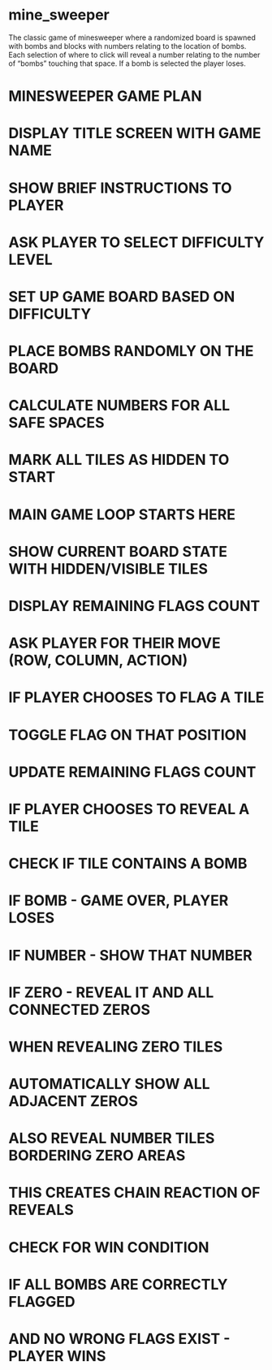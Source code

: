 # mine_sweeper
The classic game of minesweeper where a randomized board is spawned with bombs and blocks with numbers relating to the location of bombs. Each selection of where to click will reveal a number relating to the number of “bombs” touching that space. If a bomb is selected the player loses.
# MINESWEEPER GAME PLAN

# DISPLAY TITLE SCREEN WITH GAME NAME
# SHOW BRIEF INSTRUCTIONS TO PLAYER
# ASK PLAYER TO SELECT DIFFICULTY LEVEL

# SET UP GAME BOARD BASED ON DIFFICULTY
# PLACE BOMBS RANDOMLY ON THE BOARD
# CALCULATE NUMBERS FOR ALL SAFE SPACES
# MARK ALL TILES AS HIDDEN TO START

# MAIN GAME LOOP STARTS HERE
# SHOW CURRENT BOARD STATE WITH HIDDEN/VISIBLE TILES
# DISPLAY REMAINING FLAGS COUNT
# ASK PLAYER FOR THEIR MOVE (ROW, COLUMN, ACTION)

# IF PLAYER CHOOSES TO FLAG A TILE
# TOGGLE FLAG ON THAT POSITION
# UPDATE REMAINING FLAGS COUNT

# IF PLAYER CHOOSES TO REVEAL A TILE
# CHECK IF TILE CONTAINS A BOMB
# IF BOMB - GAME OVER, PLAYER LOSES
# IF NUMBER - SHOW THAT NUMBER
# IF ZERO - REVEAL IT AND ALL CONNECTED ZEROS

# WHEN REVEALING ZERO TILES
# AUTOMATICALLY SHOW ALL ADJACENT ZEROS
# ALSO REVEAL NUMBER TILES BORDERING ZERO AREAS
# THIS CREATES CHAIN REACTION OF REVEALS

# CHECK FOR WIN CONDITION
# IF ALL BOMBS ARE CORRECTLY FLAGGED
# AND NO WRONG FLAGS EXIST - PLAYER WINS
